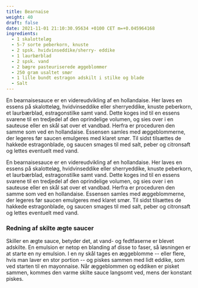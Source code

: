 ```yaml
---
title: Bearnaise
weight: 40
draft: false
date: 2021-11-01 21:10:30.95634 +0100 CET m=+0.045964168
ingredients:
  - 1 skalotteløg
  - 5-7 sorte peberkorn, knuste
  - 2 spsk. hvidvinseddike/sherry- eddike
  - 1 laurbærblad
  - 2 spsk. vand
  - 2 bægre pasteuriserede æggeblommer
  - 250 gram usaltet smør
  - 1 lille bundt estragon adskilt i stilke og blade
  - Salt
---
```




En bearnaisesauce er en videreudvikling af en hollandaise. Her laves en
essens på skalotteløg, hvidvinseddike eller sherryeddike, knuste
peberkorn, et laurbærblad, estragonstilke samt vand. Dette koges ind til
en essens svarene til en tredjedel af den oprindelige volumen, og sies
over i en sauteuse eller en skål sat over et vandbad. Herfra er
proceduren den samme som ved en hollandaise. Essensen samles med
æggeblommerne, der legeres før saucen emulgeres med klaret smør. Til
sidst tilsættes de hakkede estragonblade, og saucen smages til med salt,
peber og citronsaft og lettes eventuelt med vand.



En bearnaisesauce er en videreudvikling af en hollandaise. Her laves en
essens på skalotteløg, hvidvinseddike eller sherryeddike, knuste
peberkorn, et laurbærblad, estragonstilke samt vand. Dette koges ind til
en essens svarene til en tredjedel af den oprindelige volumen, og sies
over i en sauteuse eller en skål sat over et vandbad. Herfra er
proceduren den samme som ved en hollandaise. Essensen samles med
æggeblommerne, der legeres før saucen emulgeres med klaret smør. Til
sidst tilsættes de hakkede estragonblade, og saucen smages til med salt,
peber og citronsaft og lettes eventuelt med vand.

### Redning af skilte ægte saucer


Skiller en ægte sauce, betyder det, at vand- og fedtfaserne er blevet
adskilte. En emulsion er netop en blanding af disse to faser, så
løsningen er at starte en ny emulsion. I en ny skål tages en æggeblomme
-- eller flere, hvis man laver en stor portion -- og piskes sammen med
lidt eddike, som ved starten til en mayonnaise. Når æggeblommen og
eddiken er pisket sammen, kommes den varme skilte sauce langsomt ved,
mens der konstant piskes.




